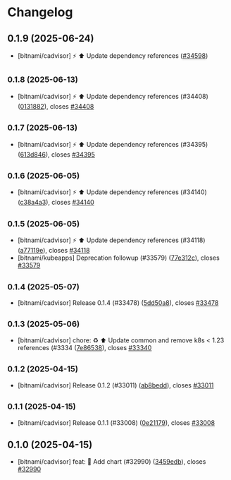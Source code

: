 # Changelog

## 0.1.9 (2025-06-24)

* [bitnami/cadvisor] :zap: :arrow_up: Update dependency references ([#34598](https://github.com/bitnami/charts/pull/34598))

## <small>0.1.8 (2025-06-13)</small>

* [bitnami/cadvisor] :zap: :arrow_up: Update dependency references (#34408) ([0131882](https://github.com/bitnami/charts/commit/01318827f2cc07107abaea89731c0b9b6235ce6d)), closes [#34408](https://github.com/bitnami/charts/issues/34408)

## <small>0.1.7 (2025-06-13)</small>

* [bitnami/cadvisor] :zap: :arrow_up: Update dependency references (#34395) ([613d846](https://github.com/bitnami/charts/commit/613d846f1c85141ecee81146f00c9a05081cf1b4)), closes [#34395](https://github.com/bitnami/charts/issues/34395)

## <small>0.1.6 (2025-06-05)</small>

* [bitnami/cadvisor] :zap: :arrow_up: Update dependency references (#34140) ([c38a4a3](https://github.com/bitnami/charts/commit/c38a4a334ee19876cea7a7cba679c7b265127a9b)), closes [#34140](https://github.com/bitnami/charts/issues/34140)

## <small>0.1.5 (2025-06-05)</small>

* [bitnami/cadvisor] :zap: :arrow_up: Update dependency references (#34118) ([a77119e](https://github.com/bitnami/charts/commit/a77119e027f6bbe59e9e6e6f32741cd27cf710eb)), closes [#34118](https://github.com/bitnami/charts/issues/34118)
* [bitnami/kubeapps] Deprecation followup (#33579) ([77e312c](https://github.com/bitnami/charts/commit/77e312c1772d4d7c4dc5d3ac0e80f4e452e3a062)), closes [#33579](https://github.com/bitnami/charts/issues/33579)

## <small>0.1.4 (2025-05-07)</small>

* [bitnami/cadvisor] Release 0.1.4 (#33478) ([5dd50a8](https://github.com/bitnami/charts/commit/5dd50a823c9dc31b27a737bec97110564a1e416f)), closes [#33478](https://github.com/bitnami/charts/issues/33478)

## <small>0.1.3 (2025-05-06)</small>

* [bitnami/cadvisor] chore: :recycle: :arrow_up: Update common and remove k8s < 1.23 references (#3334 ([7e86538](https://github.com/bitnami/charts/commit/7e86538d4829c9ee05527aacb49963c61098f21e)), closes [#33340](https://github.com/bitnami/charts/issues/33340)

## <small>0.1.2 (2025-04-15)</small>

* [bitnami/cadvisor] Release 0.1.2 (#33011) ([ab8bedd](https://github.com/bitnami/charts/commit/ab8bedd06117288192f11747787f287afe212c76)), closes [#33011](https://github.com/bitnami/charts/issues/33011)

## <small>0.1.1 (2025-04-15)</small>

* [bitnami/cadvisor] Release 0.1.1 (#33008) ([0e21179](https://github.com/bitnami/charts/commit/0e2117917801f06fbdc5879d13ab0e5b65b201cf)), closes [#33008](https://github.com/bitnami/charts/issues/33008)

## 0.1.0 (2025-04-15)

* [bitnami/cadvisor] feat: :tada: Add chart (#32990) ([3459edb](https://github.com/bitnami/charts/commit/3459edbfaebbda34ccbaf51d67bca3fe2f77c147)), closes [#32990](https://github.com/bitnami/charts/issues/32990)
